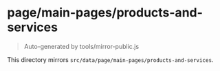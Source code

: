 # page/main-pages/products-and-services

> Auto-generated by tools/mirror-public.js

This directory mirrors `src/data/page/main-pages/products-and-services`.

